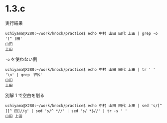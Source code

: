 # 1.3.c

実行結果

```
uchiyama@X280:~/work/knock/practice$ echo 中村 山田 田代 上田 | grep -o '[^ ]田'
山田
上田
```

`-o` を使わない例

```
uchiyama@X280:~/work/knock/practice$ echo 中村 山田 田代 上田 | tr ' ' '\n' | grep '田$'
山田
上田
```

別解 1 で空白を削る

```
uchiyama@X280:~/work/knock/practice$ echo 中村 山田 田代 上田 | sed 's/[^ ][^ 田]//g' | sed 's/^ *//' | sed 's/ *$//' | tr -s ' '
山田 上田
```
